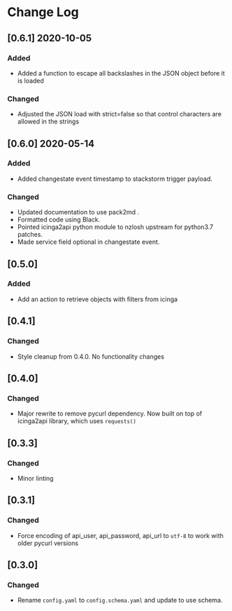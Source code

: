 # Change Log

## [0.6.1] 2020-10-05

### Added
  - Added a function to escape all backslashes in the JSON object before it is loaded

### Changed
  - Adjusted the JSON load with strict=false so that control characters are allowed in the strings

## [0.6.0] 2020-05-14

### Added
  - Added changestate event timestamp to stackstorm trigger payload.

### Changed
  - Updated documentation to use pack2md .
  - Formatted code using Black.
  - Pointed icinga2api python module to nzlosh upstream for python3.7 patches.
  - Made service field optional in changestate event.

## [0.5.0]

### Added
  - Add an action to retrieve objects with filters from icinga

## [0.4.1]

### Changed
  - Style cleanup from 0.4.0. No functionality changes

## [0.4.0]

### Changed
  - Major rewrite to remove pycurl dependency. Now built on top of icinga2api library, which uses `requests()`

## [0.3.3]

### Changed
  - Minor linting

## [0.3.1]

### Changed
  - Force encoding of api\_user, api\_password, api\_url to `utf-8` to work with
    older pycurl versions

## [0.3.0]

### Changed
  - Rename `config.yaml` to `config.schema.yaml` and update to use schema.
